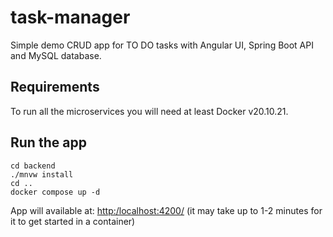 # task-manager
Simple demo CRUD app for TO DO tasks with Angular UI, Spring Boot API and MySQL database.

## Requirements
To run all the microservices you will need at least Docker v20.10.21.

## Run the app
```
cd backend
./mnvw install
cd ..
docker compose up -d
```
App will available at: [http:/localhost:4200/](http:/localhost:4200/) (it may take up to 1-2 minutes for it to get started in a container)
